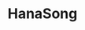 ---
title: HanaSong
crosslinks:
- Overwatch
- livven
- Competitiveoverwatch
- FunnyandSad
- DvaMains
- ggoverwatch
---